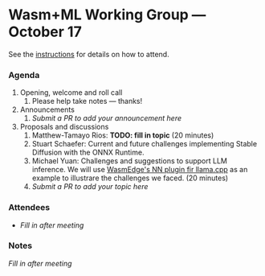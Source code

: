 # Wasm+ML Working Group &mdash; October 17

See the [instructions](../README.md) for details on how to attend.

### Agenda

1. Opening, welcome and roll call
    1. Please help take notes &mdash; thanks!
1. Announcements
    1. _Submit a PR to add your announcement here_
1. Proposals and discussions
    1. Matthew-Tamayo Rios: __TODO: fill in topic__ (20 minutes)
    1. Stuart Schaefer: Current and future challenges implementing Stable Diffusion with the ONNX Runtime.
    1. Michael Yuan: Challenges and suggestions to support LLM inference. We will use [WasmEdge's NN plugin fir llama.cpp](https://github.com/second-state/WasmEdge-WASINN-examples/tree/master/wasmedge-ggml-llama-interactive) as an example to illustrare the challenges we faced. (20 minutes)
    1. _Submit a PR to add your topic here_

### Attendees

- _Fill in after meeting_

### Notes

_Fill in after meeting_
